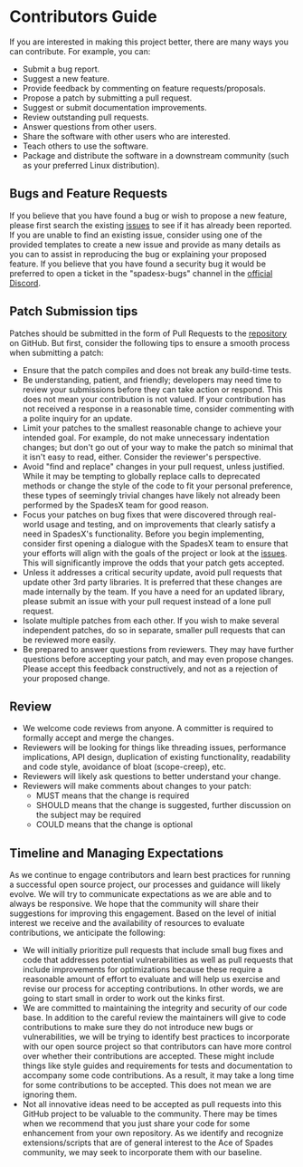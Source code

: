 # Contributors Guide
If you are interested in making this project better, there are many ways you can contribute. For example, you can:

- Submit a bug report.
- Suggest a new feature.
- Provide feedback by commenting on feature requests/proposals.
- Propose a patch by submitting a pull request.
- Suggest or submit documentation improvements.
- Review outstanding pull requests.
- Answer questions from other users.
- Share the software with other users who are interested.
- Teach others to use the software.
- Package and distribute the software in a downstream community (such as your preferred Linux distribution).

## Bugs and Feature Requests
If you believe that you have found a bug or wish to propose a new feature, please first search the existing [issues] to see if it has already been reported.
If you are unable to find an existing issue, consider using one of the provided templates to create a new issue and provide as many details as you can to assist in reproducing the bug or explaining your proposed feature.
If you believe that you have found a security bug it would be preferred to open a ticket in the "spadesx-bugs" channel in the [official Discord][discord].

## Patch Submission tips
Patches should be submitted in the form of Pull Requests to the [repository] on GitHub.
 But first, consider the following tips to ensure a smooth process when submitting a patch:

- Ensure that the patch compiles and does not break any build-time tests.
- Be understanding, patient, and friendly; developers may need time to review
  your submissions before they can take action or respond. This does not mean
  your contribution is not valued. If your contribution has not received a
  response in a reasonable time, consider commenting with a polite inquiry for
  an update.
- Limit your patches to the smallest reasonable change to achieve your intended
  goal. For example, do not make unnecessary indentation changes; but don't go
  out of your way to make the patch so minimal that it isn't easy to read,
  either. Consider the reviewer's perspective.
- Avoid "find and replace" changes in your pull request, unless justified.  While it may be 
  tempting to globally replace calls to deprecated methods or change the style
  of the code to fit your personal preference, these types of seemingly trivial
  changes have likely not already been performed by the SpadesX team for good 
  reason.
- Focus your patches on bug fixes that were discovered through real-world
  usage and testing, and on improvements that clearly satisfy a need in 
  SpadesX's functionality.  Before you begin implementing, consider first
  opening a dialogue with the SpadesX team to ensure that your efforts will 
  align with the goals of the project or look at the [issues]. This will significantly improve the odds
  that your patch gets accepted.
- Unless it addresses a critical security update, avoid pull requests that update 
  other 3rd party libraries.  It is preferred that these changes are made
  internally by the team.  If you have a need for an updated library, please
  submit an issue with your pull request instead of a lone pull request.
- Isolate multiple patches from each other. If you wish to make several
  independent patches, do so in separate, smaller pull requests that can be
  reviewed more easily.
- Be prepared to answer questions from reviewers. They may have further
  questions before accepting your patch, and may even propose changes. Please
  accept this feedback constructively, and not as a rejection of your proposed
  change.

## Review
- We welcome code reviews from anyone. A committer is required to formally
  accept and merge the changes.
- Reviewers will be looking for things like threading issues, performance
  implications, API design, duplication of existing functionality, readability
  and code style, avoidance of bloat (scope-creep), etc.
- Reviewers will likely ask questions to better understand your change.
- Reviewers will make comments about changes to your patch:
    - MUST means that the change is required
    - SHOULD means that the change is suggested, further discussion on the
      subject may be required
    - COULD means that the change is optional

## Timeline and Managing Expectations
As we continue to engage contributors and learn best practices for running a successful open source project, our processes and guidance will likely evolve.
We will try to communicate expectations as we are able and to always be responsive. We hope that the community will share their suggestions for improving this engagement.
Based on the level of initial interest we receive and the availability of resources to evaluate contributions, we anticipate the following:

- We will initially prioritize pull requests that include small bug fixes and code that addresses potential vulnerabilities
  as well as pull requests that include improvements for optimizations because these require a reasonable amount of effort 
  to evaluate and will help us exercise and revise our process for accepting contributions. In other words, we are going to start small in order to work out the kinks first.
- We are committed to maintaining the integrity and security of our code base.  In addition to the careful review the 
  maintainers will give to code contributions to make sure they do not introduce new bugs or vulnerabilities, we will be 
  trying to identify best practices to incorporate with our open source project so that contributors can have more control 
  over whether their contributions are accepted. These might include things like style guides and requirements for tests and 
  documentation to accompany some code contributions.  As a result, it may take a long time for some contributions to be 
  accepted.  This does not mean we are ignoring them.
- Not all innovative ideas need to be accepted as pull requests into this GitHub project to be valuable to the community.
  There may be times when we recommend that you just share your code for some enhancement from your own repository.
  As we identify and recognize extensions/scripts that are of general interest to the Ace of Spades community, we may seek to incorporate them with our baseline.


[issues]: https://github.com/SpadesX/SpadesX/issues
[repository]: https://github.com/SpadesX/SpadesX/
[discord]: https://discord.gg/dsRjTzJpZC
